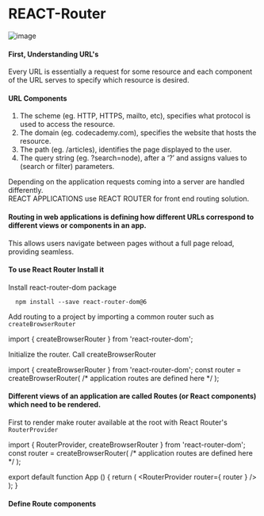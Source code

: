 # REACT-Router

![image](https://github.com/user-attachments/assets/35ed8189-c85e-4486-add6-e48e3b5903c0)


#### First, Understanding URL's
Every URL is essentially a request for some resource and each component of the URL serves to specify which resource is desired.</br>

#### URL Components
1. The scheme (eg. HTTP, HTTPS, mailto, etc), specifies what protocol is used to access the resource.
2. The domain (eg. codecademy.com), specifies the website that hosts the resource.
3. The path (eg. /articles), identifies the page displayed to the user.
4. The query string (eg. ?search=node), after a ‘?’ and assigns values to (search or filter) parameters.

Depending on the application requests coming into a server are handled differently.</br> 
REACT APPLICATIONS use REACT ROUTER for front end routing solution.</br>

#### Routing in web applications is defining how different URLs correspond to different views or components in an app.
This allows users navigate between pages without a full page reload, providing seamless.</br>

#### To use React Router Install it
Install react-router-dom package

      npm install --save react-router-dom@6

Add routing to a project by importing a common router such as `createBrowserRouter`

  import { createBrowserRouter } from 'react-router-dom';

Initialize the router. Call createBrowserRouter

  import { createBrowserRouter } from 'react-router-dom';
  const router = createBrowserRouter( /* application routes are defined here */ );

#### Different views of an application are called Routes (or React components) which need to be rendered.
First to render make router available at the root with React Router's `RouterProvider`

  import { RouterProvider, createBrowserRouter } from 'react-router-dom';
  const router = createBrowserRouter( /* application routes are defined here */ );

  export default function App () {
    return (
      <RouterProvider router={ router } />
    );
  }

#### Define Route components
  
